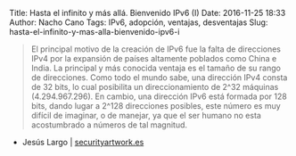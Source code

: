 Title: Hasta el infinito y más allá. Bienvenido IPv6 (I)
Date: 2016-11-25 18:33
Author: Nacho Cano
Tags: IPv6, adopción, ventajas, desventajas
Slug: hasta-el-infinito-y-mas-alla-bienvenido-ipv6-i

> El principal motivo de la creación de IPv6 fue la falta de direcciones IPv4
> por la expansión de países altamente poblados como China e India. La
> principal y más conocida ventaja es el tamaño de su rango de direcciones.
> Como todo el mundo sabe, una dirección IPv4 consta de 32 bits, lo cual
> posibilita un direccionamiento de 2^32 máquinas (4.294.967.296). En cambio,
> una dirección IPv6 está formada por 128 bits, dando lugar a 2^128
> direcciones posibles, este número es muy difícil de imaginar, o de manejar,
> ya que el ser humano no esta acostumbrado a números de tal magnitud.

- Jesús Largo | [securityartwork.es]

  [securityartwork.es]: http://www.securityartwork.es/2016/11/25/infinito-mas-alla-bienvenido-ipv6-i/
    "Hasta el infinito y más allá. Bienvenido IPv6 (I)"
